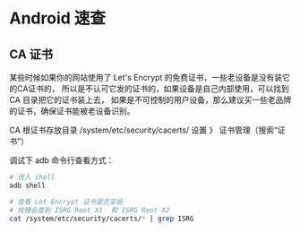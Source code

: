 # Android 速查

## CA 证书

某些时候如果你的网站使用了 Let's Encrypt 的免费证书，一些老设备是没有装它的CA证书的，
所以是不认可它发的证书的，如果设备是自己内部使用，可以找到 CA 目录把它的证书装上去，
如果是不可控制的用户设备，那么建议买一些老品牌的证书，确保证书能被老设备识别。

CA 根证书存放目录 /system/etc/security/cacerts/
设置 》 证书管理（搜索“证书”）

调试下 adb 命令行查看方式：
```bash
# 进入 shell
adb shell

# 查看 Let Encrypt 证书是否安装 
# 按理会查到 ISRG Root X1  和 ISRG Root X2
cat /system/etc/security/cacerts/* | grep ISRG
```
